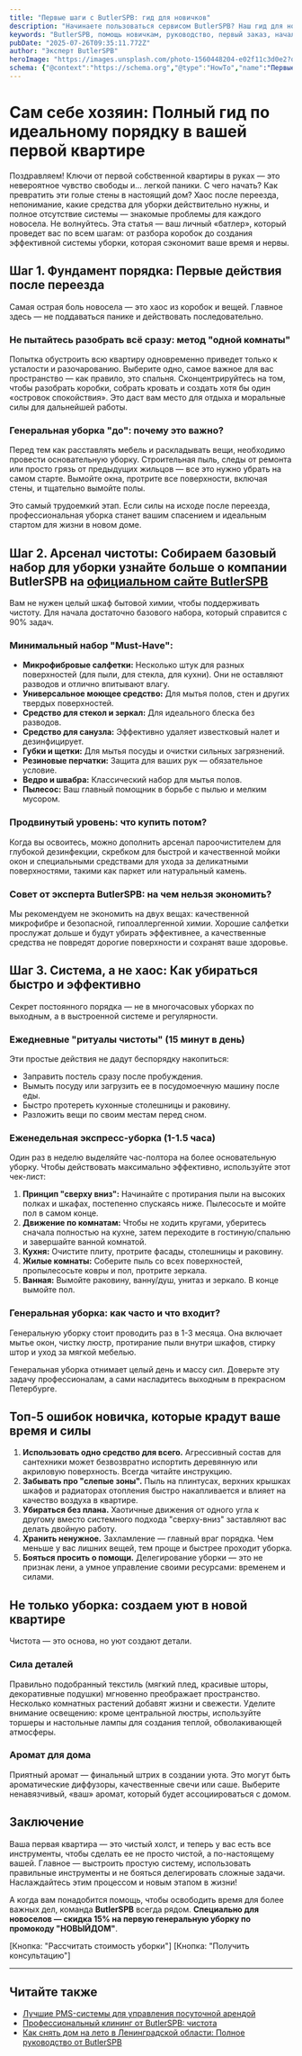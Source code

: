 ```yaml
---
title: "Первые шаги с ButlerSPB: гид для новичков"
description: "Начинаете пользоваться сервисом ButlerSPB? Наш гид для новичков поможет вам быстро освоиться, расскажет о всех возможностях и научит оформлять заказы."
keywords: "ButlerSPB, помощь новичкам, руководство, первый заказ, начало работы, сервис, советы"
pubDate: "2025-07-26T09:35:11.772Z"
author: "Эксперт ButlerSPB"
heroImage: "https://images.unsplash.com/photo-1560448204-e02f11c3d0e2?q=80&w=2070&auto=format&fit=crop"
schema: {"@context":"https://schema.org","@type":"HowTo","name":"Первые шаги с ButlerSPB: гид для новичков","description":"Начинаете пользоваться сервисом ButlerSPB? Наш гид для новичков поможет вам быстро освоиться, расскажет о всех возможностях и научит оформлять заказы.","image":{"@type":"ImageObject","url":"https://images.unsplash.com/photo-1560448204-e02f11c3d0e2?q=80&w=2070&auto=format&fit=crop"},"aggregateRating":{"@type":"AggregateRating","ratingValue":"4.7","reviewCount":522,"bestRating":"5","worstRating":"1"},"publisher":{"@type":"Organization","name":"Блог ButlerSPB","logo":{"@type":"ImageObject","url":"https://butlerspb-blog.netlify.app/favicon.ico"}},"mainEntityOfPage":{"@type":"WebPage","@id":"https://butlerspb-blog.netlify.app/blog/pomosch-novichkam/"}}
---
```

# Сам себе хозяин: Полный гид по идеальному порядку в вашей первой квартире

Поздравляем! Ключи от первой собственной квартиры в руках — это невероятное чувство свободы и... легкой паники. С чего начать? Как превратить эти голые стены в настоящий дом? Хаос после переезда, непонимание, какие средства для уборки действительно нужны, и полное отсутствие системы — знакомые проблемы для каждого новосела. Не волнуйтесь. Эта статья — ваш личный «батлер», который проведет вас по всем шагам: от разбора коробок до создания эффективной системы уборки, которая сэкономит ваше время и нервы.

## Шаг 1. Фундамент порядка: Первые действия после переезда

Самая острая боль новосела — это хаос из коробок и вещей. Главное здесь — не поддаваться панике и действовать последовательно.

### Не пытайтесь разобрать всё сразу: метод "одной комнаты"

Попытка обустроить всю квартиру одновременно приведет только к усталости и разочарованию. Выберите одно, самое важное для вас пространство — как правило, это спальня. Сконцентрируйтесь на том, чтобы разобрать коробки, собрать кровать и создать хотя бы один «островок спокойствия». Это даст вам место для отдыха и моральные силы для дальнейшей работы.

### Генеральная уборка "до": почему это важно?

Перед тем как расставлять мебель и раскладывать вещи, необходимо провести основательную уборку. Строительная пыль, следы от ремонта или просто грязь от предыдущих жильцов — все это нужно убрать на самом старте. Вымойте окна, протрите все поверхности, включая стены, и тщательно вымойте полы.

Это самый трудоемкий этап. Если силы на исходе после переезда, профессиональная уборка станет вашим спасением и идеальным стартом для жизни в новом доме.

## Шаг 2. Арсенал чистоты: Собираем базовый набор для уборки узнайте больше о компании ButlerSPB на <a href="https://butlerspb.ru/o-nas" target="_blank" rel="nofollow">официальном сайте ButlerSPB</a>

Вам не нужен целый шкаф бытовой химии, чтобы поддерживать чистоту. Для начала достаточно базового набора, который справится с 90% задач.

### Минимальный набор "Must-Have":

*   **Микрофибровые салфетки:** Несколько штук для разных поверхностей (для пыли, для стекла, для кухни). Они не оставляют разводов и отлично впитывают влагу.
*   **Универсальное моющее средство:** Для мытья полов, стен и других твердых поверхностей.
*   **Средство для стекол и зеркал:** Для идеального блеска без разводов.
*   **Средство для санузла:** Эффективно удаляет известковый налет и дезинфицирует.
*   **Губки и щетки:** Для мытья посуды и очистки сильных загрязнений.
*   **Резиновые перчатки:** Защита для ваших рук — обязательное условие.
*   **Ведро и швабра:** Классический набор для мытья полов.
*   **Пылесос:** Ваш главный помощник в борьбе с пылью и мелким мусором.

### Продвинутый уровень: что купить потом?

Когда вы освоитесь, можно дополнить арсенал пароочистителем для глубокой дезинфекции, скребком для быстрой и качественной мойки окон и специальными средствами для ухода за деликатными поверхностями, такими как паркет или натуральный камень.

### Совет от эксперта ButlerSPB: на чем нельзя экономить?

Мы рекомендуем не экономить на двух вещах: качественной микрофибре и безопасной, гипоаллергенной химии. Хорошие салфетки прослужат дольше и будут убирать эффективнее, а качественные средства не повредят дорогие поверхности и сохранят ваше здоровье.

## Шаг 3. Система, а не хаос: Как убираться быстро и эффективно

Секрет постоянного порядка — не в многочасовых уборках по выходным, а в выстроенной системе и регулярности.

### Ежедневные "ритуалы чистоты" (15 минут в день)

Эти простые действия не дадут беспорядку накопитьcя:
*   Заправить постель сразу после пробуждения.
*   Вымыть посуду или загрузить ее в посудомоечную машину после еды.
*   Быстро протереть кухонные столешницы и раковину.
*   Разложить вещи по своим местам перед сном.

### Еженедельная экспресс-уборка (1-1.5 часа)

Один раз в неделю выделяйте час-полтора на более основательную уборку. Чтобы действовать максимально эффективно, используйте этот чек-лист:

1.  **Принцип "сверху вниз":** Начинайте с протирания пыли на высоких полках и шкафах, постепенно спускаясь ниже. Пылесосьте и мойте пол в самом конце.
2.  **Движение по комнатам:** Чтобы не ходить кругами, уберитесь сначала полностью на кухне, затем переходите в гостиную/спальню и завершайте ванной комнатой.
3.  **Кухня:** Очистите плиту, протрите фасады, столешницы и раковину.
4.  **Жилые комнаты:** Соберите пыль со всех поверхностей, пропылесосьте ковры и пол, протрите зеркала.
5.  **Ванная:** Вымойте раковину, ванну/душ, унитаз и зеркало. В конце вымойте пол.

### Генеральная уборка: как часто и что входит?

Генеральную уборку стоит проводить раз в 1-3 месяца. Она включает мытье окон, чистку люстр, протирание пыли внутри шкафов, стирку штор и уход за мягкой мебелью.

Генеральная уборка отнимает целый день и массу сил. Доверьте эту задачу профессионалам, а сами насладитесь выходным в прекрасном Петербурге.

## Топ-5 ошибок новичка, которые крадут ваше время и силы

1.  **Использовать одно средство для всего.** Агрессивный состав для сантехники может безвозвратно испортить деревянную или акриловую поверхность. Всегда читайте инструкцию.
2.  **Забывать про "слепые зоны".** Пыль на плинтусах, верхних крышках шкафов и радиаторах отопления быстро накапливается и влияет на качество воздуха в квартире.
3.  **Убираться без плана.** Хаотичные движения от одного угла к другому вместо системного подхода "сверху-вниз" заставляют вас делать двойную работу.
4.  **Хранить ненужное.** Захламление — главный враг порядка. Чем меньше у вас лишних вещей, тем проще и быстрее проходит уборка.
5.  **Бояться просить о помощи.** Делегирование уборки — это не признак лени, а умное управление своими ресурсами: временем и силами.

## Не только уборка: создаем уют в новой квартире

Чистота — это основа, но уют создают детали.

### Сила деталей

Правильно подобранный текстиль (мягкий плед, красивые шторы, декоративные подушки) мгновенно преображает пространство. Несколько комнатных растений добавят жизни и свежести. Уделите внимание освещению: кроме центральной люстры, используйте торшеры и настольные лампы для создания теплой, обволакивающей атмосферы.

### Аромат для дома

Приятный аромат — финальный штрих в создании уюта. Это могут быть ароматические диффузоры, качественные свечи или саше. Выберите ненавязчивый, «ваш» аромат, который будет ассоциироваться с домом.

## Заключение

Ваша первая квартира — это чистый холст, и теперь у вас есть все инструменты, чтобы сделать ее не просто чистой, а по-настоящему вашей. Главное — выстроить простую систему, использовать правильные инструменты и не бояться делегировать сложные задачи. Наслаждайтесь этим процессом и новым этапом в жизни!

А когда вам понадобится помощь, чтобы освободить время для более важных дел, команда **ButlerSPB** всегда рядом. **Специально для новоселов — скидка 15% на первую генеральную уборку по промокоду "НОВЫЙДОМ"**.

[Кнопка: "Рассчитать стоимость уборки"]
[Кнопка: "Получить консультацию"]

---

## Читайте также

*   [Лучшие PMS-системы для управления посуточной арендой](/blog/luchshie-pms-sistemy-dlya-upravleniya-posutochnoy-arendoy/)
*   [Профессиональный клининг от ButlerSPB: чистота](/blog/professionalnyy-klining/)
*   [Как снять дом на лето в Ленинградской области: Полное руководство от ButlerSPB](/blog/kak-snyat-dom-na-leto-v-leningradskoy-oblasti/)

